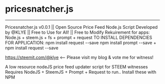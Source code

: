 # pricesnatcher.js

--------------------------------------------------------------------------

Pricesnatcher.js v0.0.1 || Open Source Price Feed Node.js Script
Developed by @KLYE || Free to Use for All! || Free to Modify
Rekuirement for apps: Node.js + steem.js + fs + prompt + request
TO INSTALL DEPENDENCIES FOR APPLICATION:  npm install request --save
npm install prompt --save + npm install request --save


https://steemit.com/@klye <-- Please visit my blog & vote me for witness!

A low resource nodeJS price feed updater script for STEEM witnesses
Requires NodeJS + SteemJS + Prompt + Request to run.. Install these with NPM
